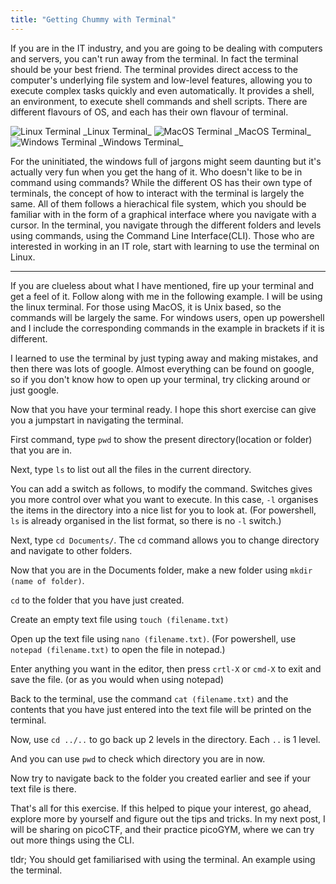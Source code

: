 ```yaml
---
title: "Getting Chummy with Terminal"
---
```


If you are in the IT industry, and you are going to be dealing with computers and servers, you can't run away from the terminal. In fact the terminal should be your best friend. The terminal provides direct access to the computer's underlying file system and low-level features, allowing you to execute complex tasks quickly and even automatically. It provides a shell, an environment, to execute shell commands and shell scripts. There are different flavours of OS, and each has their own flavour of terminal.

<img src="{{site.baseurl | prepend: site.url}}assets/images/linux_terminal.png" alt="Linux Terminal" />
_Linux Terminal_

<img src="{{site.baseurl | prepend: site.url}}assets/images/macOS_terminal.png" alt="MacOS Terminal" />
_MacOS Terminal_

<img src="{{site.baseurl | prepend: site.url}}assets/images/windows_terminal.png" alt="Windows Terminal" />
_Windows Terminal_

For the uninitiated, the windows full of jargons might seem daunting but it's actually very fun when you get the hang of it. Who doesn't like to be in command using commands? While the different OS has their own type of terminals, the concept of how to interact with the terminal is largely the same. All of them follows a hierachical file system, which you should be familiar with in the form of a graphical interface where you navigate with a cursor. In the terminal, you navigate through the different folders and levels using commands, using the Command Line Interface(CLI). Those who are interested in working in an IT role, start with learning to use the terminal on Linux. 

----------------------------------------------------------------------------------------------------

If you are clueless about what I have mentioned, fire up your terminal and get a feel of it. Follow along with me in the following example. I will be using the linux terminal. For those using MacOS, it is Unix based, so the commands will be largely the same. For windows users, open up powershell and I include the corresponding commands in the example in brackets if it is different.

I learned to use the terminal by just typing away and making mistakes, and then there was lots of google. Almost everything can be found on google, so if you don't know how to open up your terminal, try clicking around or just google.

Now that you have your terminal ready. I hope this short exercise can give you a jumpstart in navigating the terminal.

First command, type `pwd` to show the present directory(location or folder) that you are in.
<img src="{{site.baseurl | prepend: site.url}}assets/images/Terminal-eg/1.png" alt="" />

Next, type `ls` to list out all the files in the current directory.
<img src="{{site.baseurl | prepend: site.url}}assets/images/Terminal-eg/2.png" alt="" />

You can add a switch as follows, to modify the command. Switches gives you more control over what you want to execute. In this case, `-l` organises the items in the directory into a nice list for you to look at. (For powershell, `ls` is already organised in the list format, so there is no `-l` switch.)
<img src="{{site.baseurl | prepend: site.url}}assets/images/Terminal-eg/3.png" alt="" />

Next, type `cd Documents/`. The `cd` command allows you to change directory and navigate to other folders.
<img src="{{site.baseurl | prepend: site.url}}assets/images/Terminal-eg/4.png" alt="" />

Now that you are in the Documents folder, make a new folder using `mkdir (name of folder)`.
<img src="{{site.baseurl | prepend: site.url}}assets/images/Terminal-eg/5.png" alt="" />

`cd` to the folder that you have just created.
<img src="{{site.baseurl | prepend: site.url}}assets/images/Terminal-eg/6.png" alt="" />

Create an empty text file using `touch (filename.txt)`
<img src="{{site.baseurl | prepend: site.url}}assets/images/Terminal-eg/14.png" alt="" />

Open up the text file using `nano (filename.txt)`. (For powershell, use `notepad (filename.txt)` to open the file in notepad.)
<img src="{{site.baseurl | prepend: site.url}}assets/images/Terminal-eg/15.png" alt="" />
<img src="{{site.baseurl | prepend: site.url}}assets/images/Terminal-eg/7.png" alt="" />

Enter anything you want in the editor, then press `crtl-X` or `cmd-X` to exit and save the file. (or as you would when using notepad)
<img src="{{site.baseurl | prepend: site.url}}assets/images/Terminal-eg/8.png" alt="" />
<img src="{{site.baseurl | prepend: site.url}}assets/images/Terminal-eg/9.png" alt="" />

Back to the terminal, use the command `cat (filename.txt)` and the contents that you have just entered into the text file will be printed on the terminal.
<img src="{{site.baseurl | prepend: site.url}}assets/images/Terminal-eg/10.png" alt="" />

Now, use `cd ../..` to go back up 2 levels in the directory. Each `..` is 1 level.
<img src="{{site.baseurl | prepend: site.url}}assets/images/Terminal-eg/11.png" alt="" />

And you can use `pwd` to check which directory you are in now.
<img src="{{site.baseurl | prepend: site.url}}assets/images/Terminal-eg/12.png" alt="" />

Now try to navigate back to the folder you created earlier and see if your text file is there.
<img src="{{site.baseurl | prepend: site.url}}assets/images/Terminal-eg/13.png" alt="" />

That's all for this exercise. If this helped to pique your interest, go ahead, explore more by yourself and figure out the tips and tricks. In my next post, I will be sharing on picoCTF, and their practice picoGYM, where we can try out more things using the CLI.

tldr; You should get familiarised with using the terminal. An example using the terminal.
